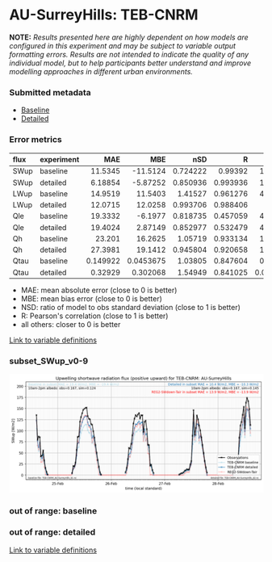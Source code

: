 # AU-SurreyHills: TEB-CNRM

**NOTE:** *Results presented here are highly dependent on how models are configured in this experiment and may be subject to variable output formatting errors. Results are not intended to indicate the quality of any individual model, but to help participants better understand and improve modelling approaches in different urban environments.*

### Submitted metadata

- [Baseline](TEB-CNRM_AU-SurreyHills_baseline_attrs.md)
- [Detailed](TEB-CNRM_AU-SurreyHills_detailed_attrs.md)

### Error metrics

| flux   | experiment   |       MAE |         MBE |      nSD |        R |       5th |       95th |      RMSE |    cRMSE |       AMBE |      1-nSD |        1-R |   nSkewness |   nKurtosis |   Overlap |
|:-------|:-------------|----------:|------------:|---------:|---------:|----------:|-----------:|----------:|---------:|-----------:|-----------:|-----------:|------------:|------------:|----------:|
| SWup   | baseline     | 11.5345   | -11.5124    | 0.724222 | 0.99392  |  1.19681  | 33.6593    | 16.1196   | 0.291307 | 11.5124    | 0.275778   | 0.00607995 |  0.0251013  |    0.761885 |  0.13946  |
| SWup   | detailed     |  6.18854  |  -5.87252   | 0.850936 | 0.993936 |  1.17555  | 18.3885    |  9.1271   | 0.180389 |  5.87252   | 0.149064   | 0.006064   |  0.00754831 |    0.379452 |  0.114715 |
| LWup   | baseline     | 14.9519   |  11.5403    | 1.41527  | 0.961276 |  4.77818  | 47.197     | 21.0925   | 0.531098 | 11.5403    | 0.415273   | 0.0387245  |  0.0803154  |    0.190093 |  0.159811 |
| LWup   | detailed     | 12.0715   |  12.0258    | 0.993706 | 0.988406 | 10.62     | 11.4594    | 13.0433   | 0.151923 | 12.0258    | 0.00629555 | 0.0115935  |  0.0619981  |    0.100204 |  0.22542  |
| Qle    | baseline     | 19.3332   |  -6.1977    | 0.818735 | 0.457059 |  4.34062  | 14.242     | 33.3691   | 0.96016  |  6.1977    | 0.181265   | 0.542941   |  0.361474   |    0.203504 |  0.228802 |
| Qle    | detailed     | 19.4024   |   2.87149   | 0.852977 | 0.532479 |  4.72086  |  4.35366   | 31.0409   | 0.905089 |  2.87149   | 0.147023   | 0.467521   |  0.173321   |    0.546075 |  0.142386 |
| Qh     | baseline     | 23.201    |  16.2625    | 1.05719  | 0.933134 | 15.7754   | 42.9532    | 32.9272   | 0.380331 | 16.2625    | 0.0571915  | 0.0668662  |  0.0600987  |    0.211911 |  0.236597 |
| Qh     | detailed     | 27.3981   |  19.1412    | 0.945804 | 0.920658 | 16.0941   | 15.5542    | 35.1219   | 0.39118  | 19.1412    | 0.054196   | 0.0793422  |  0.153487   |    0.285709 |  0.331376 |
| Qtau   | baseline     |  0.149922 |   0.0453675 | 1.03805  | 0.847604 |  0.02544  |  0.0667424 |  0.210561 | 0.563772 |  0.0453675 | 0.0380532  | 0.152396   |  0.206733   |    0.566247 |  0.160652 |
| Qtau   | detailed     |  0.32929  |   0.302068  | 1.54949  | 0.841025 |  0.072075 |  0.694681  |  0.443779 | 0.891401 |  0.302068  | 0.549487   | 0.158975   |  0.11388    |    0.404422 |  0.304206 |

 - MAE: mean absolute error (close to 0 is better)
 - MBE: mean bias error (close to 0 is better)
 - NSD: ratio of model to obs standard deviation (close to 1 is better)
 - R: Pearson's correlation (close to 1 is better)
 - all others: closer to 0 is better

[Link to variable definitions](../modelattrs/variable_definitions.md)

### <a name="subset_swup_v0-9"></a>subset_SWup_v0-9
[![TEB-CNRM_AU-SurreyHills_subset_SWup_v0-9.png](TEB-CNRM_AU-SurreyHills_subset_SWup_v0-9.png)](TEB-CNRM_AU-SurreyHills_subset_SWup_v0-9.png)

### out of range: baseline


### out of range: detailed



[Link to variable definitions](../modelattrs/variable_definitions.md)

